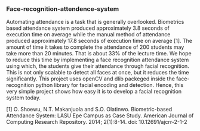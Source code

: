 ### Face-recognition-attendence-system

Automating attendance is a task that is generally overlooked.  Biometrics based attendance system produced approximately 3.8 seconds of execution time on average while the manual method of attendance produced approximately 17.8 seconds of execution time on average [1]. The amount of time it takes to complete the attendance of 200 students may take more than 20 minutes.
That is about 33% of the lecture time. We hope to reduce this time by implementing a face recognition attendance system using which, the students give their attendance through facial recognition. This is not only scalable to detect all faces at once, but it reduces the time significantly.
This project uses openCV and dlib packeged inside the face-recognition python library for facial encoding and detection. Hence, this very simple project shows how easy it is to develop a facial recognition system today.

[1] O. Shoewu, N.T. Makanjuola and S.O. Olatinwo. Biometric-based Attendance System: LASU Epe Campus as Case Study. American Journal of Computing Research Repository. 2014; 2(1):8-14. doi: 10.12691/ajcrr-2-1-2
